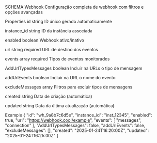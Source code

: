 SCHEMA
Webhook
Configuração completa de webhook com filtros e opções avançadas

Properties
id
string
ID único gerado automaticamente

instance_id
string
ID da instância associada

enabled
boolean
Webhook ativo/inativo

url
string
required
URL de destino dos eventos

events
array
required
Tipos de eventos monitorados

AddUrlTypesMessages
boolean
Incluir na URLs o tipo de mensagem

addUrlEvents
boolean
Incluir na URL o nome do evento

excludeMessages
array
Filtros para excluir tipos de mensagens

created
string
Data de criação (automática)

updated
string
Data da última atualização (automática)

Example
{
  "id": "wh_9a8b7c6d5e",
  "instance_id": "inst_12345",
  "enabled": true,
  "url": "https://webhook.cool/example",
  "events": [
    "messages",
    "connection"
  ],
  "AddUrlTypesMessages": false,
  "addUrlEvents": false,
  "excludeMessages": [],
  "created": "2025-01-24T16:20:00Z",
  "updated": "2025-01-24T16:25:00Z"
}